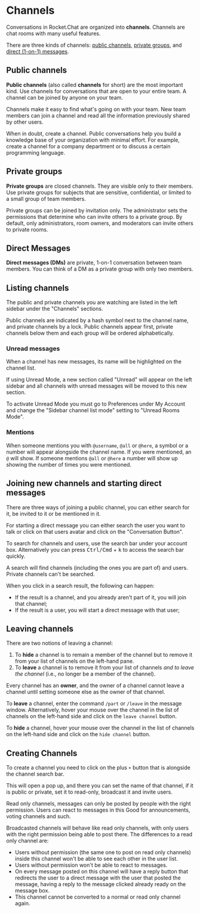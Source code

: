 # Channels

Conversations in Rocket.Chat are organized into __channels__. Channels are chat rooms with many useful features.

There are three kinds of channels: [public channels](#public-channels), [private groups](#private-groups), and [direct (1-on-1) messages](#direct-messages).

## Public channels

**Public channels** (also called **channels** for short) are the most important kind. Use channels for conversations that are open to your entire team. A channel can be joined by anyone on your team.

Channels make it easy to find what's going on with your team. New team members can join a channel and read all the information previously shared by other users.

When in doubt, create a channel. Public conversations help you build a knowledge base of your organization with minimal effort. For example, create a channel for a company department or to discuss a certain programming language.

## Private groups

**Private groups** are closed channels. They are visible only to their members. Use private groups for subjects that are sensitive, confidential, or limited to a small group of team members.

Private groups can be joined by invitation only. The administrator sets the permissions that determine who can invite others to a private group. By default, only administrators, room owners, and moderators can invite others to private rooms.

## Direct Messages

**Direct messages (DMs)** are private, 1-on-1 conversation between team members. You can think of a DM as a private group with only two members.

## Listing channels

The public and private channels you are watching are listed in the left sidebar under the "Channels" sections.

Public channels are indicated by a hash symbol next to the channel name, and private channels by a lock. Public channels appear first, private channels below them and each group will be ordered alphabetically.

### Unread messages

When a channel has new messages, its name will be highlighted on the channel list.

If using Unread Mode, a new section called "Unread" will appear on the left sidebar and all channels with unread messages will be moved to this new section.

To activate Unread Mode you must go to Preferences under My Account and change the "Sidebar channel list mode" setting to "Unread Rooms Mode".

### Mentions

When someone mentions you with `@username`, `@all` or `@here`, a symbol or a number will appear alongside the channel name.  If you were mentioned, an `@` will show.  If someone mentions `@all` or `@here` a number will show up showing the number of times you were mentioned.

## Joining new channels and starting direct messages

There are three ways of joining a public channel, you can either search for it, be invited to it or be mentioned in it.

For starting a direct message you can either search the user you want to talk or click on that users avatar and click on the "Conversation Button".

To search for channels and users, use the search bar under your account box. Alternatively you can press <kbd>Ctrl/Cmd</kbd> + <kbd>k</kbd> to access the search bar quickly.

A search will find channels (including the ones you are part of) and users. Private channels can't be searched.

When you click in a search result, the following can happen:

- If the result is a channel, and you already aren't part of it, you will join that channel;
- If the result is a user, you will start a direct message with that user;

## Leaving channels

There are two notions of leaving a channel:

1. To **hide** a channel is to remain a member of the channel but to remove it from your list of channels on the left-hand pane.
2. To **leave** a channel is to remove it from your list of channels _and to leave the channel_ (i.e., no longer be a member of the channel).

Every channel has an **owner**, and the owner of a channel cannot leave a channel until setting someone else as the owner of that channel.

To **leave** a channel, enter the command `/part` or `/leave` in the message window. Alternatively, hover your mouse over the channel in the list of channels on the left-hand side and click on the `leave channel` button.

To **hide** a channel, hover your mouse over the channel in the list of channels on the left-hand side and click on the `hide channel` button.

## Creating Channels

To create a channel you need to click on the plus `+` button that is alongside the channel search bar.

This will open a pop up, and there you can set the name of that channel, if it is public or private, set it to read-only, broadcast it and invite users.

Read only channels, messages can only be posted by people with the right permission. Users can react to messages in this Good for announcements, voting channels and such.

Broadcasted channels will behave like read only channels, with only users with the right permission being able to post there. The differences to a read only channel are:

- Users without permission (the same one to post on read only channels) inside this channel won't be able to see each other in the user list.
- Users without permission won't be able to react to messages.
- On every message posted on this channel will have a reply button that redirects the user to a direct message with the user that posted the message, having a reply to the message clicked already ready on the message box.
- This channel cannot be converted to a normal or read only channel again.

